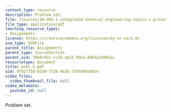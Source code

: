 ```yaml
---
content_type: resource
description: Problem set.
file: /courses/10-492-1-integrated-chemical-engineering-topics-i-process-control-by-design-fall-2004/9f8277580230f5384b26279789eb692e_pset_5.pdf
file_type: application/pdf
learning_resource_types:
- Assignments
license: https://creativecommons.org/licenses/by-nc-sa/4.0/
ocw_type: OCWFile
parent_title: Assignments
parent_type: CourseSection
parent_uid: 79e8c92c-cc38-ab33-93ba-8983a2d901ac
resourcetype: Document
title: pset_5.pdf
uid: 9f827758-0230-f538-4b26-279789eb692e
video_files:
  video_thumbnail_file: null
video_metadata:
  youtube_id: null
---
```

Problem set.